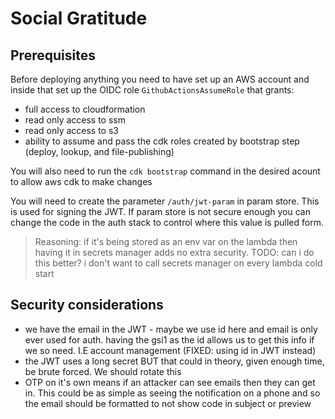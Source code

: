 # Social Gratitude

## Prerequisites

Before deploying anything you need to have set up an AWS account and inside that set up the OIDC role `GithubActionsAssumeRole` that grants:

- full access to cloudformation
- read only access to ssm
- read only access to s3
- ability to assume and pass the cdk roles created by bootstrap step (deploy, lookup, and file-publishing)

You will also need to run the `cdk bootstrap` command in the desired acount to allow aws cdk to make changes

You will need to create the parameter `/auth/jwt-param` in param store. This is used for signing the JWT. If param store is not secure enough you can change the code in the auth stack to control where this value is pulled form.
> Reasoning: if it's being stored as an env var on the lambda then having it in secrets manager adds no extra security. TODO: can i do this better? i don't want to call secrets manager on every lambda cold start

## Security considerations
- we have the email in the JWT - maybe we use id here and email is only ever used for auth. having the gsi1 as the id allows us to get this info if we so need. I.E account management (FIXED: using id in JWT instead)
- the JWT uses a long secret BUT that could in theory, given enough time, be brute forced. We should rotate this
- OTP on it's own means if an attacker can see emails then they can get in. This could be as simple as seeing the notification on a phone and so the email should be formatted to not show code in subject or preview 